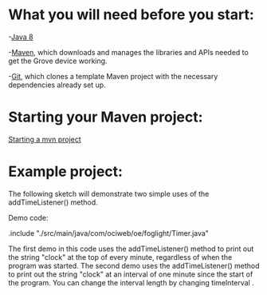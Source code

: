 # What you will need before you start:
-[Java 8](https://docs.oracle.com/javase/8/docs/technotes/guides/install/install_overview.html) 

-[Maven](https://maven.apache.org/install.html), which downloads and manages the libraries and APIs needed to get the Grove device working.

-[Git](https://git-scm.com/), which clones a template Maven project with the necessary dependencies already set up.

# Starting your Maven project: 
[Starting a mvn project](https://github.com/oci-pronghorn/FogLighter/blob/master/README.md)

# Example project:
 
The following sketch will demonstrate two simple uses of the addTimeListener() method.
 
Demo code: 

.include "./src/main/java/com/ociweb/oe/foglight/Timer.java"

The first demo in this code uses the addTimeListener() method to print out the string "clock" at the top of every minute, regardless of when the program was started. The second demo uses the addTimeListener() method to print out the string "clock" at an interval of one minute since the start of the program. You can change the interval length by changing timeInterval .
